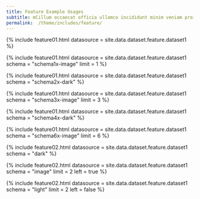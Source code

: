 ```yaml
---
title: Feature Example Usages
subtitle: mCillum occaecat officia ullamco incididunt minim veniam proident dolor nisi deserunt.
permalink:  /theme/includes/feature/
---
```

<!-- v1.2.117 pages/theme/includes/feature.md-->

{% include feature01.html datasource = site.data.dataset.feature.dataset1 %}

{% include feature01.html datasource = site.data.dataset.feature.dataset1 schema = "schema1x-image" limit = 1  %}

{% include feature01.html datasource = site.data.dataset.feature.dataset1 schema = "schema2x-dark" %}

{% include feature01.html datasource = site.data.dataset.feature.dataset1 schema = "schema3x-image" limit = 3 %}

{% include feature01.html datasource = site.data.dataset.feature.dataset1 schema = "schema4x-dark" %}

{% include feature01.html datasource = site.data.dataset.feature.dataset1 schema = "schema6x-image" limit = 6 %}

{% include feature02.html datasource = site.data.dataset.feature.dataset1 schema = "dark" %}

{% include feature02.html datasource = site.data.dataset.feature.dataset1 schema = "image" limit = 2 left = true %}

{% include feature02.html datasource = site.data.dataset.feature.dataset1 schema = "light" limit = 2 left = false %}

